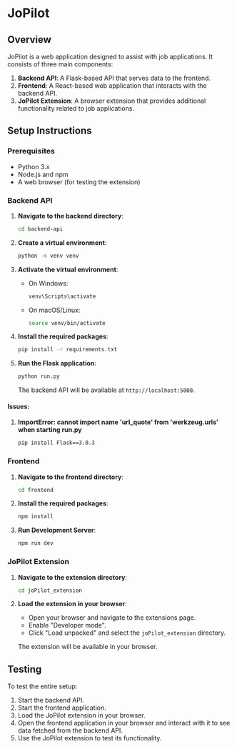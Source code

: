 # JoPilot

## Overview

JoPilot is a web application designed to assist with job applications. It consists of three main components:
1. **Backend API**: A Flask-based API that serves data to the frontend.
2. **Frontend**: A React-based web application that interacts with the backend API.
3. **JoPilot Extension**: A browser extension that provides additional functionality related to job applications.

## Setup Instructions

### Prerequisites

- Python 3.x
- Node.js and npm
- A web browser (for testing the extension)

### Backend API

1. **Navigate to the backend directory**:
    ```sh
    cd backend-api
    ```

2. **Create a virtual environment**:
    ```sh
    python -m venv venv
    ```

3. **Activate the virtual environment**:
    - On Windows:
        ```sh
        venv\Scripts\activate
        ```
    - On macOS/Linux:
        ```sh
        source venv/bin/activate
        ```

4. **Install the required packages**:
    ```sh
    pip install -r requirements.txt
    ```

5. **Run the Flask application**:
    ```sh
    python run.py
    ```

    The backend API will be available at `http://localhost:5000`.

#### Issues:

1. **ImportError: cannot import name 'url_quote' from 'werkzeug.urls' when starting run.py**
    ```sh
    pip install Flask==3.0.3
    ```

### Frontend

1. **Navigate to the frontend directory**:
    ```sh
    cd frontend
    ```

2. **Install the required packages**:
    ```sh
    npm install
    ```

3. **Run Development Server**:
    ```sh
    npm run dev
    ```
    
### JoPilot Extension

1. **Navigate to the extension directory**:
    ```sh
    cd joPilot_extension
    ```

2. **Load the extension in your browser**:
    - Open your browser and navigate to the extensions page.
    - Enable "Developer mode".
    - Click "Load unpacked" and select the `joPilot_extension` directory.

    The extension will be available in your browser.

## Testing

To test the entire setup:
1. Start the backend API.
2. Start the frontend application.
3. Load the JoPilot extension in your browser.
4. Open the frontend application in your browser and interact with it to see data fetched from the backend API.
5. Use the JoPilot extension to test its functionality.